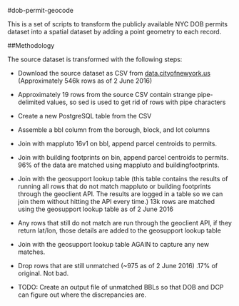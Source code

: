 #dob-permit-geocode

This is a set of scripts to transform the publicly available NYC DOB permits dataset into a spatial dataset by adding a point geometry to each record.

##Methodology

The source dataset is transformed with the following steps:

- Download the source dataset as CSV from [data.cityofnewyork.us](https://nycopendata.socrata.com/api/views/ipu4-2q9a/rows.csv?accessType=DOWNLOAD) (Approximately 546k rows as of 2 June 2016)

- Approximately 19 rows from the source CSV contain strange pipe-delimited values, so sed is used to get rid of rows with pipe characters

- Create a new PostgreSQL table from the CSV

- Assemble a bbl column from the borough, block, and lot columns

- Join with mappluto 16v1 on bbl, append parcel centroids to permits.   

- Join with building footprints on bin, append parcel centroids to permits.  96% of the data are matched using mappluto and buildingfootprints.

- Join with the geosupport lookup table (this table contains the results of running all rows that do not match mappluto or building footprints through the geoclient API.  The results are logged in a table so we can join them without hitting the API every time.) 13k rows are matched using the geosupport lookup table as of 2 June 2016

- Any rows that still do not match are run through the geoclient API, if they return lat/lon, those details are added to the geosupport lookup table

- Join with the geosupport lookup table AGAIN to capture any new matches.

- Drop rows that are still unmatched (~975 as of 2 June 2016) .17% of original.  Not bad.

- TODO: Create an output file of unmatched BBLs so that DOB and DCP can figure out where the discrepancies are.